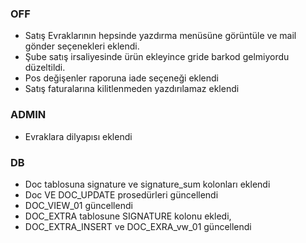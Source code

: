 ### OFF 
- Satış Evraklarının hepsinde yazdırma menüsüne görüntüle ve mail gönder seçenekleri eklendi.
- Şube satış irsaliyesinde ürün ekleyince gride barkod gelmiyordu düzeltildi.
- Pos değişenler raporuna iade seçeneği eklendi
- Satış faturalarına kilitlenmeden yazdırılamaz eklendi
### ADMIN   
- Evraklara dilyapısı eklendi
### DB
- Doc tablosuna signature ve signature_sum kolonları eklendi
- Doc VE DOC_UPDATE prosedürleri güncellendi
- DOC_VIEW_01 güncellendi
- DOC_EXTRA tablosune SIGNATURE kolonu ekledi,
- DOC_EXTRA_INSERT ve DOC_EXRA_vw_01 güncellendi
